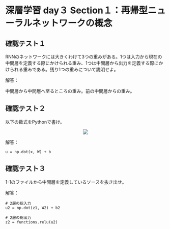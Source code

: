 # 深層学習 day３ Section１：再帰型ニューラルネットワークの概念

## 確認テスト１

RNNのネットワークには大きくわけて3つの重みがある。1つは入力から現在の中間層を定義する際にかけられる重み、1つは中間層から出力を定義する際にかけられる重みである。残り1つの重みについて説明せよ。

解答：

   中間層から中間層へ至るところの重み。前の中間層からの重み。

## 確認テスト２

以下の数式をPythonで書け。

<p align="center">
  <img src="https://latex.codecogs.com/svg.latex?\begin{align*}u&=w_1x_1+w_2x_2+w_3x_3+w_4x_4+b\\&=\mathbf{W}\mathbf{x}+b\end{align*}" />
</P>

解答：
```
u = np.dot(x, W) + b
```

## 確認テスト３

1-1のファイルから中間層を定義しているソースを抜き出せ。

解答：
```
# 2層の総入力
u2 = np.dot(z1, W2) + b2
    
# 2層の総出力
z2 = functions.relu(u2)
```    
